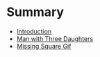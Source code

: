 # Summary

* [Introduction](README.md)
* [Man with Three Daughters](man-with-three-daughters.md)
* [Missing Square Gif](missing-square-gif.md)

